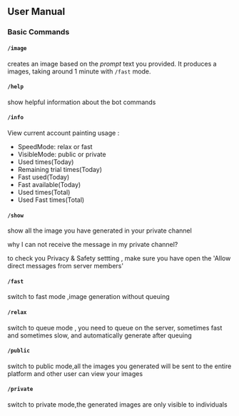 ## User Manual

### Basic Commands 

#### `/image`

creates an image based on the *prompt* text you provided. It produces a images, taking around 1 minute with `/fast` mode.

#### `/help`

show helpful information about the bot commands

#### `/info`

View current account painting usage :

- SpeedMode: relax or fast 
- VisibleMode: public or private
- Used times(Today)
- Remaining trial times(Today) 
- Fast  used(Today)
- Fast  available(Today)
- Used times(Total)
- Used Fast times(Total)

#### `/show`

show all the image you have generated in your private channel

why I can not receive the message in my private channel?

to check you Privacy & Safety settting , make sure you have open the 'Allow direct messages from server members'

#### `/fast`

switch to fast mode ,image generation without queuing

#### `/relax`

switch to queue mode , you need to queue on the server, sometimes fast and sometimes slow, and automatically generate after queuing 

#### `/public`

switch to public mode,all the images you generated will be sent to the entire platform and other user can view your images

#### `/private`

switch to private mode,the generated images are only visible to individuals
